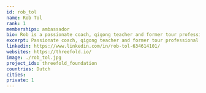 ```yaml
---
id: rob_tol
name: Rob Tol
rank: 1
memberships: ambassador
bio: Rob is a passionate coach, qigong teacher and former tour professional golfer. He combines several disciplines and different fields of science in his coaching work. People are often touched by his stillness and inner peace or triggered by his sharp observations and straightforward messages that effortlessly uncover the essence of your being. In whatever way you come into contact with Rob, one thing is for sure, that it will change your life. ThreeFold's intention of creating a self-healing, small-scaled but world wide Internet seamlessly fits my idea of 'One world, One mind'. As humans, we are already connected at a deep level. A level before ideas of separation and perceived differences. I see ThreeFold as a physical, real world reflection of this connectedness. A move towards unity and equality.
excerpt: Passionate coach, qigong teacher and former tour professional golfer.
linkedin: https://www.linkedin.com/in/rob-tol-634614101/
websites: https://threefold.io/
image: ./rob_tol.jpg
project_ids: threefold_foundation
countries: Dutch
cities: 
private: 1
---
```


